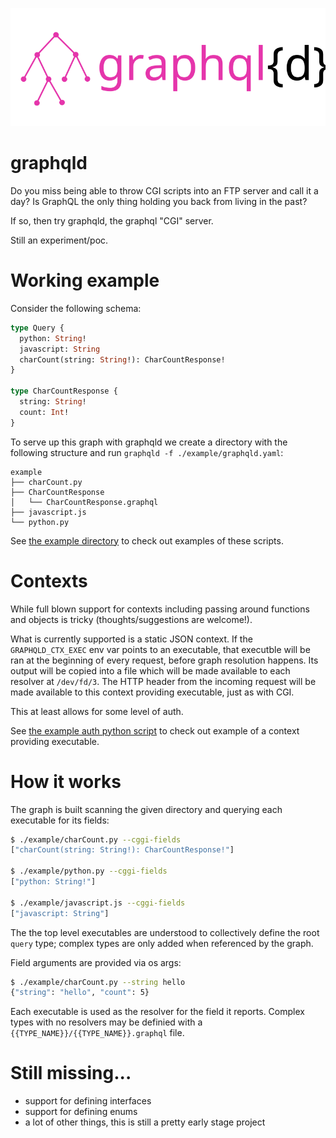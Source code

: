![graphqld](https://raw.githubusercontent.com/raphaelreyna/graphqld/master/logo/graphqld.svg)
# graphqld
Do you miss being able to throw CGI scripts into an FTP server and call it a day?
Is GraphQL the only thing holding you back from living in the past?

If so, then try graphqld, the graphql "CGI" server.

Still an experiment/poc.

# Working example
Consider the following schema:
```graphql
type Query {
  python: String!
  javascript: String
  charCount(string: String!): CharCountResponse!
}
 
type CharCountResponse {
  string: String!
  count: Int!
}
 ```
To serve up this graph with graphqld we create a directory with the following structure and run `graphqld -f ./example/graphqld.yaml`:
```
example
├── charCount.py
├── CharCountResponse
│   └── CharCountResponse.graphql
├── javascript.js
└── python.py
```

See [the example directory](https://github.com/raphaelreyna/graphqld/tree/master/example/graph) to check out examples of these scripts.


# Contexts
While full blown support for contexts including passing around functions and objects is tricky (thoughts/suggestions are welcome!).


What is currently supported is a static JSON context.
If the `GRAPHQLD_CTX_EXEC` env var points to an executable, that executble will be ran at the beginning of every request, before graph resolution happens. Its output will be copied into a file which will be made available to each resolver at `/dev/fd/3`. The HTTP header from the incoming request will be made available to this context providing executable, just as with CGI.


This at least allows for some level of auth.


See [the example auth python script](https://github.com/raphaelreyna/graphqld/tree/master/example/auth.py) to check out example of a context providing executable.

# How it works
The graph is built scanning the given directory and querying each executable for its fields:
```bash
$ ./example/charCount.py --cggi-fields 
["charCount(string: String!): CharCountResponse!"]

$ ./example/python.py --cggi-fields
["python: String!"]

$ ./example/javascript.js --cggi-fields
["javascript: String"]
```
The the top level executables are understood to collectively define the root `query` type; complex types are only added when referenced by the graph.

Field arguments are provided via os args:
```bash
$ ./example/charCount.py --string hello
{"string": "hello", "count": 5}
```

Each executable is used as the resolver for the field it reports.
Complex types with no resolvers may be definied with a `{{TYPE_NAME}}/{{TYPE_NAME}}.graphql` file.

# Still missing...
- support for defining interfaces
- support for defining enums
- a lot of other things, this is still a pretty early stage project
